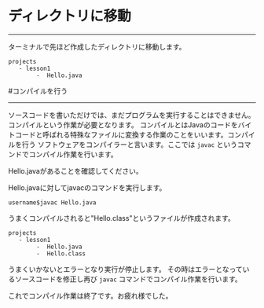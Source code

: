 # ディレクトリに移動
* * * * *

ターミナルで先ほど作成したディレクトリに移動します。
```
projects
   - lesson1
        -  Hello.java
```

#コンパイルを行う
* * * * *
ソースコードを書いただけでは、まだプログラムを実行することはできません。コンパイルという作業が必要となります。
コンパイルとはJavaのコードをバイトコードと呼ばれる特殊なファイルに変換する作業のことをいいます。コンパイルを行う
ソフトウェアをコンパイラーと言います。ここでは ```javac``` というコマンドでコンパイル作業を行います。

Hello.javaがあることを確認してください。

Hello.javaに対してjavacのコマンドを実行します。

```
username$javac Hello.java
```

うまくコンパイルされると"Hello.class"というファイルが作成されます。
```
projects
   - lesson1
        -  Hello.java
        -  Hello.class
```

うまくいかないとエラーとなり実行が停止します。
その時はエラーとなっているソースコードを修正し再び ```javac``` コマンドでコンパイル作業を行います。

これでコンパイル作業は終了です。お疲れ様でした。

